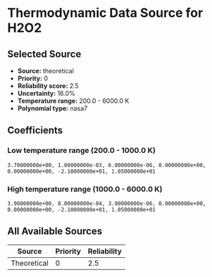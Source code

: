 # Thermodynamic Data Source for H2O2

## Selected Source
- **Source:** theoretical
- **Priority:** 0
- **Reliability score:** 2.5
- **Uncertainty:** 16.0%
- **Temperature range:** 200.0 - 6000.0 K
- **Polynomial type:** nasa7

## Coefficients
### Low temperature range (200.0 - 1000.0 K)
```
3.70000000e+00, 1.00000000e-03, 6.00000000e-06, 0.00000000e+00, 0.00000000e+00, -2.10000000e+01, 1.05000000e+01
```

### High temperature range (1000.0 - 6000.0 K)
```
3.90000000e+00, 8.00000000e-04, 3.00000000e-06, 0.00000000e+00, 0.00000000e+00, -2.10000000e+01, 1.05000000e+01
```

## All Available Sources
| Source | Priority | Reliability |
|--------|----------|-------------|
| Theoretical | 0 | 2.5 |
